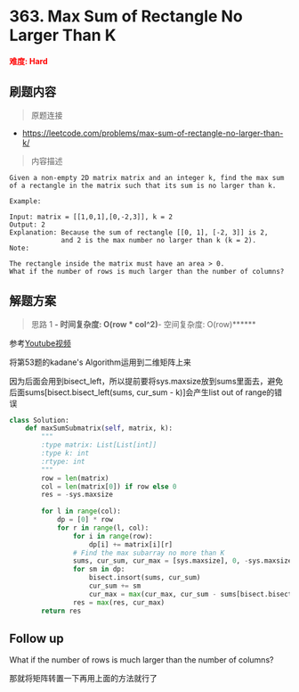 # 363. Max Sum of Rectangle No Larger Than K

**<font color=red>难度: Hard</font>**

## 刷题内容

> 原题连接

* https://leetcode.com/problems/max-sum-of-rectangle-no-larger-than-k/

> 内容描述

```
Given a non-empty 2D matrix matrix and an integer k, find the max sum of a rectangle in the matrix such that its sum is no larger than k.

Example:

Input: matrix = [[1,0,1],[0,-2,3]], k = 2
Output: 2 
Explanation: Because the sum of rectangle [[0, 1], [-2, 3]] is 2,
             and 2 is the max number no larger than k (k = 2).
Note:

The rectangle inside the matrix must have an area > 0.
What if the number of rows is much larger than the number of columns?
```

## 解题方案

> 思路 1
******- 时间复杂度: O(row * col^2)******- 空间复杂度: O(row)******

参考[Youtube视频](https://www.youtube.com/watch?time_continue=812&v=yCQN096CwWM)

将第53题的kadane's Algorithm运用到二维矩阵上来


因为后面会用到bisect_left，所以提前要将sys.maxsize放到sums里面去，避免后面sums[bisect.bisect_left(sums, cur_sum - k)]会产生list out of range的错误

```python
class Solution:
    def maxSumSubmatrix(self, matrix, k):
        """
        :type matrix: List[List[int]]
        :type k: int
        :rtype: int
        """
        row = len(matrix)
        col = len(matrix[0]) if row else 0
        res = -sys.maxsize
        
        for l in range(col):
            dp = [0] * row
            for r in range(l, col):
                for i in range(row):
                    dp[i] += matrix[i][r]
                # Find the max subarray no more than K 
                sums, cur_sum, cur_max = [sys.maxsize], 0, -sys.maxsize 
                for sm in dp:
                    bisect.insort(sums, cur_sum)
                    cur_sum += sm
                    cur_max = max(cur_max, cur_sum - sums[bisect.bisect_left(sums, cur_sum - k)])
                res = max(res, cur_max)
        return res
```

## Follow up
What if the number of rows is much larger than the number of columns?

那就将矩阵转置一下再用上面的方法就行了

